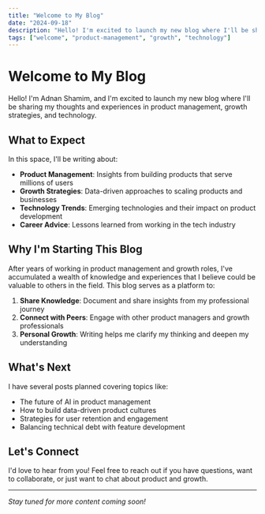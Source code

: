 ```yaml
---
title: "Welcome to My Blog"
date: "2024-09-18"
description: "Hello! I'm excited to launch my new blog where I'll be sharing thoughts on product management, growth strategies, and technology."
tags: ["welcome", "product-management", "growth", "technology"]
---
```


# Welcome to My Blog

Hello! I'm Adnan Shamim, and I'm excited to launch my new blog where I'll be sharing my thoughts and experiences in product management, growth strategies, and technology.

## What to Expect

In this space, I'll be writing about:

- **Product Management**: Insights from building products that serve millions of users
- **Growth Strategies**: Data-driven approaches to scaling products and businesses
- **Technology Trends**: Emerging technologies and their impact on product development
- **Career Advice**: Lessons learned from working in the tech industry

## Why I'm Starting This Blog

After years of working in product management and growth roles, I've accumulated a wealth of knowledge and experiences that I believe could be valuable to others in the field. This blog serves as a platform to:

1. **Share Knowledge**: Document and share insights from my professional journey
2. **Connect with Peers**: Engage with other product managers and growth professionals
3. **Personal Growth**: Writing helps me clarify my thinking and deepen my understanding

## What's Next

I have several posts planned covering topics like:

- The future of AI in product management
- How to build data-driven product cultures
- Strategies for user retention and engagement
- Balancing technical debt with feature development

## Let's Connect

I'd love to hear from you! Feel free to reach out if you have questions, want to collaborate, or just want to chat about product and growth.

---

*Stay tuned for more content coming soon!*